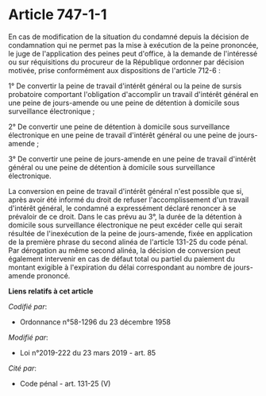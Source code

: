 # Article 747-1-1

En cas de modification de la situation du condamné depuis la décision de condamnation qui ne permet pas la mise à exécution
de la peine prononcée, le juge de l'application des peines peut d'office, à la demande de l'intéressé ou sur réquisitions du
procureur de la République ordonner par décision motivée, prise conformément aux dispositions de l'article 712-6 :

1° De convertir la peine de travail d'intérêt général ou la peine de sursis probatoire comportant l'obligation d'accomplir un
travail d'intérêt général en une peine de jours-amende ou une peine de détention à domicile sous surveillance électronique ;

2° De convertir une peine de détention à domicile sous surveillance électronique en une peine de travail d'intérêt général ou
une peine de jours-amende ;

3° De convertir une peine de jours-amende en une peine de travail d'intérêt général ou une peine de détention à domicile sous
surveillance électronique.

La conversion en peine de travail d'intérêt général n'est possible que si, après avoir été informé du droit de refuser
l'accomplissement d'un travail d'intérêt général, le condamné a expressément déclaré renoncer à se prévaloir de ce droit.
Dans le cas prévu au 3°, la durée de la détention à domicile sous surveillance électronique ne peut excéder celle qui serait
résultée de l'inexécution de la peine de jours-amende, fixée en application de la première phrase du second alinéa de
l'article 131-25 du code pénal. Par dérogation au même second alinéa, la décision de conversion peut également intervenir en
cas de défaut total ou partiel du paiement du montant exigible à l'expiration du délai correspondant au nombre de jours-
amende prononcé.

**Liens relatifs à cet article**

_Codifié par_:

  - Ordonnance n°58-1296 du 23 décembre 1958

_Modifié par_:

  - Loi n°2019-222 du 23 mars 2019 - art. 85

_Cité par_:

  - Code pénal - art. 131-25 (V)
